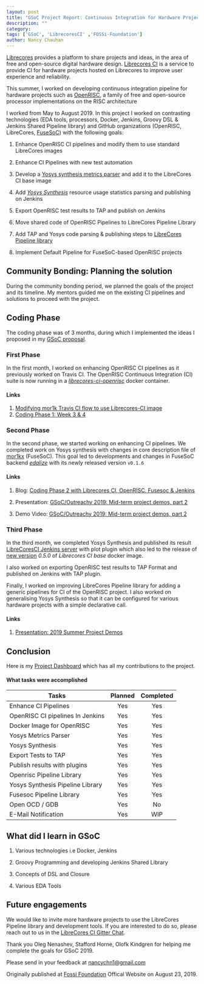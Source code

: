 ```yaml
---
layout: post
title: "GSoC Project Report: Continuous Integration for Hardware Projects on LibreCores CI"
description: ""
category:
tags: ['GSoC', 'LibrecoresCI' ,'FOSSi-Foundation']
author: Nancy Chauhan
---
```


[Librecores][librecores] provides a platform to share projects and ideas, in the area of free and open-source digital hardware design. [Librecores CI][librecoresCI] is a service to provide CI for hardware projects hosted on Librecores to improve user experience and reliability.

This summer, I worked on developing continuous integration pipeline for hardware projects such as [OpenRISC][openrisc], a family of free and open-source processor implementations on the RISC architecture

I worked from May to August 2019. In this project I worked on contrasting technologies (EDA tools, processors, Docker, Jenkins, Groovy DSL & Jenkins Shared Pipeline library) and GitHub organizations (OpenRISC, LibreCores, [FuseSoC][fusesoc]) with the following goals:

1. Enhance OpenRISC CI pipelines and modify them to use standard LibreCores images

2. Enhance CI Pipelines with new test automation

3. Develop a [Yosys synthesis metrics parser][yosys-parser] and add it to the LibreCores CI base image

4. Add [_Yosys Synthesis_][yosys]  resource usage statistics parsing and publishing on Jenkins

5. Export OpenRISC test results to TAP and publish on Jenkins

6. Move shared code of OpenRISC Pipelines to LibreCores Pipeline Library

7. Add TAP and Yosys code parsing & publishing steps to [LibreCores Pipeline library][librecorespipelinelib]

8. Implement Default Pipeline for FuseSoC-based OpenRISC projects

## Community Bonding: Planning the solution

During the community bonding period, we planned the goals of the project and its timeline. My mentors guided me on the existing CI pipelines and solutions
to proceed with the project.

## Coding Phase

The coding phase was of 3 months, during which I implemented the ideas I proposed in my [GSoC proposal][proposal].

### First Phase

In the first month, I worked on enhancing OpenRISC CI pipelines as it previously worked on Travis CI. The OpenRISC Continuous Integration (CI) suite is now running in a [_librecores-ci-openrisc_][librecores-openrisc] docker container.

#### Links

1. [Modifying mor1k Travis CI flow to use Librecores-CI image][week2report]
2. [Coding Phase 1: Week 3 & 4][week4report]


### Second Phase

In the second phase, we started working on enhancing CI pipelines. We completed work on Yosys synthesis with changes in core description file of [mor1kx][mor1kx] (FuseSoC). This goal led to developments and changes in FuseSoC backend 
[_edalize_][edalize] with its newly released version ``v0.1.6 ``

#### Links

1. Blog: [Coding Phase 2 with Librecores CI, OpenRISC, Fusesoc & Jenkins][phase2report]

2. Presentation: [GSoC/Outreachy 2019: Mid-term project demos, part 2][midtermpresentation]

3. Demo Video: [GSoC/Outreachy 2019: Mid-term project demos, part 2][midtermdemo]

### Third Phase

In the third month, we completed Yosys Synthesis and published its result [LibreCoresCI Jenkins server][lcciopenrisc] with plot plugin which also led to the release of [new version][changelog] _0.5.0_ of _Librecores CI base_ docker image.

I also worked on exporting OpenRISC test results to TAP Format and published on Jenkins with TAP plugin.

Finally, I worked on improving LibreCores Pipeline library for adding a generic pipelines for CI of the OpenRISC project. I also worked on generalising Yosys Synthesis so that it can be configured for various hardware projects with a simple declarative call.

#### Links

1. [Presentation: 2019 Summer Project Demos][presentation]

## Conclusion

Here is my [Project Dashboard][dashboard] which has all my contributions to the project.

#### What tasks were accomplished


| Tasks                            | Planned | Completed |
| ---------------------------------|:-------:| :--------:|
| Enhance CI Pipelines             |   Yes   |    Yes    |
| OpenRISC CI pipelines In Jenkins |   Yes   |    Yes    |
| Docker Image for OpenRISC        |   Yes   |    Yes    |
| Yosys Metrics Parser             |   Yes   |    Yes    |
| Yosys Synthesis                  |   Yes   |    Yes    |
| Export Tests to TAP              |   Yes   |    Yes    |
| Publish results with plugins     |   Yes   |    Yes    |
| Openrisc Pipeline Library        |   Yes   |    Yes    |
| Yosys Synthesis Pipeline Library |   Yes   |    Yes    |
| Fusesoc Pipeline Library         |   Yes   |    Yes    |
| Open OCD / GDB                   |   Yes   |    No     |
| E-Mail Notification              |   Yes   |    WIP    |

## What did I learn in GSoC

1. Various technologies i.e Docker, Jenkins

2. Groovy Programming and developing Jenkins Shared Library

3. Concepts of DSL and Closure

4. Various EDA Tools

## Future engagements

We would like to invite more hardware projects to use the LibreCores Pipeline library and development tools.
If you are interested to do so, please reach out to us in the [LibreCores CI Gitter Chat](https://gitter.im/librecores/librecores-ci).

Thank you Oleg Nenashev, Stafford Horne, Olofk Kindgren for helping me complete the goals for GSoC 2019.

Please send in your feedback at nancychn1@gmail.com

Originally published at [Fossi Foundation][fossifoundation] Offical Website on August 23, 2019.

[fossifoundation]:https://fossi-foundation.org/2019/08/23/gsoc_LibrecoresCI_Report
[changelog]:https://github.com/librecores/docker-images/releases
[mor1kx]:https://github.com/openrisc/mor1kx
[edalize]:https://github.com/olofk/edalize
[librecores-openrisc]:https://github.com/librecores/docker-images/tree/master/librecores-ci-openrisc
[yosys]:http://www.clifford.at/yosys/
[librecorespipelinelib]:https://github.com/librecores/librecores-pipeline-lib
[yosys-parser]:https://github.com/librecores/docker-images/tree/master/librecores-ci
[fusesoc]: https://github.com/olofk/fusesoc
[openrisc]: https://openrisc.io/
[librecoresCI]: https://www.librecores.org/static/librecores-ci
[librecores]: https://www.librecores.org/
[proposal]: https://docs.google.com/document/d/1d0mIrLpU80IqB5oe4CvUz5H3bMR84tg0P99doWrovek/edit?usp=sharing
[phase2report]: http://nancychauhan.in/stories/2019/07/30/coding-phase2/
[week4report]: http://nancychauhan.in/stories/2019/06/28/gsoc-week3_4/
[week2report]: http://nancychauhan.in/stories/2019/06/08/gsoc-week1_2/
[lcciopenrisc]: https://ci.librecores.org/job/Projects/job/OpenRISC/
[dashboard]: https://github.com/orgs/librecores/projects/1
[presentation]: https://docs.google.com/presentation/d/10GbtgTQwdoZqCfPv5hhXnVffNXPT8BeGNx0H5PJAJuw/edit?usp=sharing
[midtermpresentation]: https://docs.google.com/presentation/d/1MyXM3xn0ZwbXyJpsaAi3q_CkBsdfXjbGQKcMuOk83i4/edit?usp=sharing
[midtermdemo]: https://www.youtube.com/watch?v=HlENuZZq7zc
